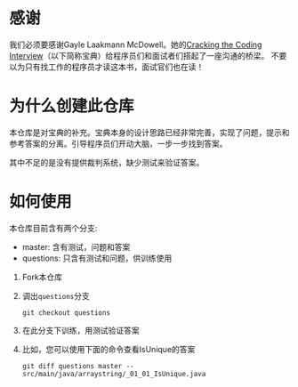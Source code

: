 # 感谢
我们必须要感谢Gayle Laakmann McDowell。她的[Cracking the Coding Interview](http://amzn.to/2zTpjdP)（以下简称宝典）给程序员们和面试者们搭起了一座沟通的桥梁。
不要以为只有找工作的程序员才读这本书，面试官们也在读！

# 为什么创建此仓库
本仓库是对宝典的补充。宝典本身的设计思路已经非常完善，实现了问题，提示和参考答案的分离。引导程序员们开动大脑，一步一步找到答案。

其中不足的是没有提供裁判系统，缺少测试来验证答案。

# 如何使用
本仓库目前含有两个分支:
- master: 含有测试，问题和答案
- questions: 只含有测试和问题，供训练使用

1. Fork本仓库
 
2. 调出```questions```分支

    ```git checkout questions```

3. 在此分支下训练，用测试验证答案

4. 比如，您可以使用下面的命令查看IsUnique的答案

    ```git diff questions master -- src/main/java/arraystring/_01_01_IsUnique.java```
